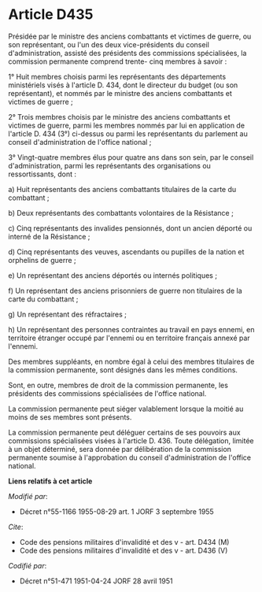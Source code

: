 # Article D435

Présidée par le ministre des anciens combattants et victimes de guerre, ou son représentant, ou l'un des deux vice-présidents
du conseil d'administration, assisté des présidents des commissions spécialisées, la commission permanente comprend trente-
cinq membres à savoir :

1° Huit membres choisis parmi les représentants des départements ministériels visés à l'article D. 434, dont le directeur du
budget (ou son représentant), et nommés par le ministre des anciens combattants et victimes de guerre ;

2° Trois membres choisis par le ministre des anciens combattants et victimes de guerre, parmi les membres nommés par lui en
application de l'article D. 434 (3°) ci-dessus ou parmi les représentants du parlement au conseil d'administration de
l'office national ;

3° Vingt-quatre membres élus pour quatre ans dans son sein, par le conseil d'administration, parmi les représentants des
organisations ou ressortissants, dont :

a) Huit représentants des anciens combattants titulaires de la carte du combattant ;

b) Deux représentants des combattants volontaires de la Résistance ;

c) Cinq représentants des invalides pensionnés, dont un ancien déporté ou interné de la Résistance ;

d) Cinq représentants des veuves, ascendants ou pupilles de la nation et orphelins de guerre ;

e) Un représentant des anciens déportés ou internés politiques ;

f) Un représentant des anciens prisonniers de guerre non titulaires de la carte du combattant ;

g) Un représentant des réfractaires ;

h) Un représentant des personnes contraintes au travail en pays ennemi, en territoire étranger occupé par l'ennemi ou en
territoire français annexé par l'ennemi.

Des membres suppléants, en nombre égal à celui des membres titulaires de la commission permanente, sont désignés dans les
mêmes conditions.

Sont, en outre, membres de droit de la commission permanente, les présidents des commissions spécialisées de l'office
national.

La commission permanente peut siéger valablement lorsque la moitié au moins de ses membres sont présents.

La commission permanente peut déléguer certains de ses pouvoirs aux commissions spécialisées visées à l'article D. 436. Toute
délégation, limitée à un objet déterminé, sera donnée par délibération de la commission permanente soumise à l'approbation du
conseil d'administration de l'office national.

**Liens relatifs à cet article**

_Modifié par_:

  - Décret n°55-1166 1955-08-29 art. 1 JORF 3 septembre 1955

_Cite_:

  - Code des pensions militaires d'invalidité et des v - art. D434 (M)
  - Code des pensions militaires d'invalidité et des v - art. D436 (V)

_Codifié par_:

  - Décret n°51-471 1951-04-24 JORF 28 avril 1951
